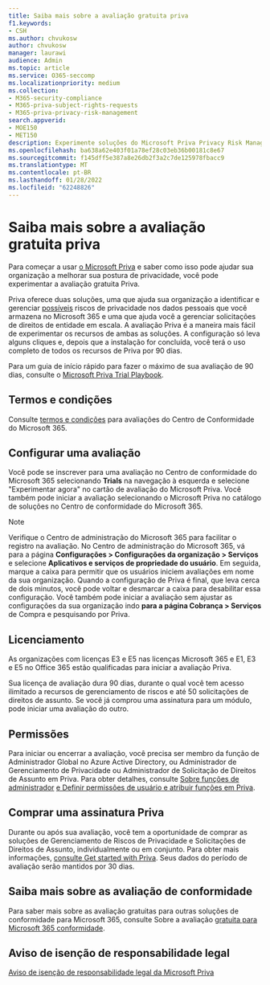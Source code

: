 ```yaml
---
title: Saiba mais sobre a avaliação gratuita priva
f1.keywords:
- CSH
ms.author: chvukosw
author: chvukosw
manager: laurawi
audience: Admin
ms.topic: article
ms.service: O365-seccomp
ms.localizationpriority: medium
ms.collection:
- M365-security-compliance
- M365-priva-subject-rights-requests
- M365-priva-privacy-risk-management
search.appverid:
- MOE150
- MET150
description: Experimente soluções do Microsoft Priva Privacy Risk Management and Subject Rights Requests com uma avaliação gratuita.
ms.openlocfilehash: ba638a62e403f01a78ef28c03eb36b00181c8e67
ms.sourcegitcommit: f145dff5e387a8e26db2f3a2c7de125978fbacc9
ms.translationtype: MT
ms.contentlocale: pt-BR
ms.lasthandoff: 01/28/2022
ms.locfileid: "62248826"
---
```

# <a name="learn-about-the-free-priva-trial"></a>Saiba mais sobre a avaliação gratuita priva

Para começar a usar [o Microsoft Priva](priva-overview.md) e saber como isso pode ajudar sua organização a melhorar sua postura de privacidade, você pode experimentar a avaliação gratuita Priva.

Priva oferece duas soluções, uma que ajuda sua organização a identificar e gerenciar [possíveis](risk-management.md) riscos de privacidade nos dados pessoais que você armazena no Microsoft 365 e uma que ajuda você a gerenciar [](subject-rights-requests.md) solicitações de direitos de entidade em escala. A avaliação Priva é a maneira mais fácil de experimentar os recursos de ambas as soluções. A configuração só leva alguns cliques e, depois que a instalação for concluída, você terá o uso completo de todos os recursos de Priva por 90 dias.

Para um guia de início rápido para fazer o máximo de sua avaliação de 90 dias, consulte o [Microsoft Priva Trial Playbook](priva-trial-playbook.md).

## <a name="terms-and-conditions"></a>Termos e condições

Consulte [termos e condições](/microsoft-365/compliance/terms-conditions) para avaliações do Centro de Conformidade do Microsoft 365.

## <a name="set-up-a-trial"></a>Configurar uma avaliação

Você pode se inscrever para uma avaliação no Centro de conformidade do Microsoft 365 [](https://compliance.microsoft.com) selecionando **Trials** na navegação à esquerda e selecione "Experimentar agora" no cartão de avaliação do Microsoft Priva. Você também pode iniciar a avaliação selecionando o Microsoft Priva no catálogo de soluções no Centro de conformidade do Microsoft 365.

> [!NOTE]
> Verifique o Centro de administração do Microsoft 365 para facilitar o registro na avaliação. No Centro de administração do Microsoft 365, vá para a página **Configurações > Configurações da organização > Serviços** e selecione **Aplicativos e serviços de propriedade do usuário**. Em seguida, marque a caixa para permitir que os usuários iniciem avaliações em nome da sua organização. Quando a configuração de Priva é final, que leva cerca de dois minutos, você pode voltar e desmarcar a caixa para desabilitar essa configuração. Você também pode iniciar a avaliação sem ajustar as configurações da sua organização indo **para a página Cobrança > Serviços** de Compra e pesquisando por Priva.

## <a name="licensing"></a>Licenciamento

As organizações com licenças E3 e E5 nas licenças Microsoft 365 e E1, E3 e E5 no Office 365 estão qualificadas para iniciar a avaliação Priva.

Sua licença de avaliação dura 90 dias, durante o qual você tem acesso ilimitado a recursos de gerenciamento de riscos e até 50 solicitações de direitos de assunto. Se você já comprou uma assinatura para um módulo, pode iniciar uma avaliação do outro.

## <a name="permissions"></a>Permissões

Para iniciar ou encerrar a avaliação, você precisa ser membro da função de Administrador Global no Azure Active Directory, ou Administrador de Gerenciamento de Privacidade ou Administrador de Solicitação de Direitos de Assunto em Priva. Para obter detalhes, consulte [Sobre funções de administrador](/microsoft-365/admin/add-users/about-admin-roles) [e Definir permissões de usuário e atribuir funções em Priva](priva-permissions.md).

## <a name="buy-a-priva-subscription"></a>Comprar uma assinatura Priva

Durante ou após sua avaliação, você tem a oportunidade de comprar as soluções de Gerenciamento de Riscos de Privacidade e Solicitações de Direitos de Assunto, individualmente ou em conjunto. Para obter mais informações, [consulte Get started with Priva](priva-setup.md). Seus dados do período de avaliação serão mantidos por 30 dias.

## <a name="learn-more-about-compliance-trials"></a>Saiba mais sobre as avaliação de conformidade

Para saber mais sobre as avaliação gratuitas para outras soluções de conformidade para Microsoft 365, consulte Sobre a avaliação [gratuita para Microsoft 365 conformidade](/microsoft-365/compliance/compliance-easy-trials).

## <a name="legal-disclaimer"></a>Aviso de isenção de responsabilidade legal

[Aviso de isenção de responsabilidade legal da Microsoft Priva](priva-disclaimer.md)
